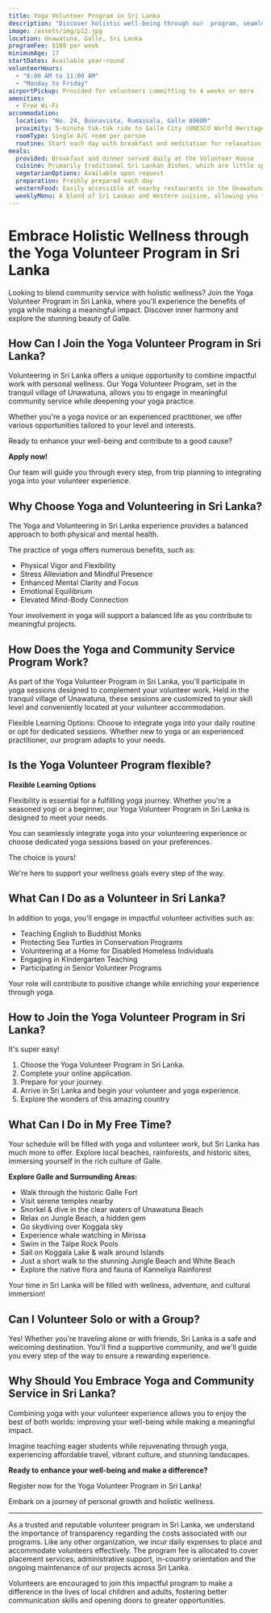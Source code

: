 ```yaml
---
title: Yoga Volunteer Program in Sri Lanka
description: "Discover holistic well-being through our  program, seamlessly integrating yoga with volunteering to nurture vitality, clarity, and resilience amid life's demands."
image: /assets/img/p12.jpg
location: Unawatuna, Galle, Sri Lanka
programFee: $180 per week
minimumAge: 17
startDates: Available year-round
volunteerHours:
  - "8:00 AM to 11:00 AM"
  - "Monday to Friday"
airportPickup: Provided for volunteers committing to 4 weeks or more
amenities:
  - Free Wi-Fi
accommodation:
  location: "No. 24, Buonavista, Rumassala, Galle 80600"
  proximity: 5-minute tuk-tuk ride to Galle City (UNESCO World Heritage site)
  roomType: Single A/C room per person
  routine: Start each day with breakfast and meditation for relaxation and comfort
meals:
  provided: Breakfast and dinner served daily at the Volunteer House
  cuisine: Primarily traditional Sri Lankan dishes, which are little spicy and include seafood and meat
  vegetarianOptions: Available upon request
  preparation: Freshly prepared each day
  westernFood: Easily accessible at nearby restaurants in the Unawatuna area
  weeklyMenu: A blend of Sri Lankan and Western cuisine, allowing you to know in advance what will be served
---
```


# Embrace Holistic Wellness through the Yoga Volunteer Program in Sri Lanka

Looking to blend community service with holistic wellness? Join the Yoga Volunteer Program in Sri Lanka, where you'll experience the benefits of yoga while making a meaningful impact. Discover inner harmony and explore the stunning beauty of Galle.

## How Can I Join the Yoga Volunteer Program in Sri Lanka?

Volunteering in Sri Lanka offers a unique opportunity to combine impactful work with personal wellness. Our Yoga Volunteer Program, set in the tranquil village of Unawatuna, allows you to engage in meaningful community service while deepening your yoga practice.

Whether you're a yoga novice or an experienced practitioner, we offer various opportunities tailored to your level and interests.

Ready to enhance your well-being and contribute to a good cause?

**Apply now!**

Our team will guide you through every step, from trip planning to integrating yoga into your volunteer experience.

## Why Choose Yoga and Volunteering in Sri Lanka?

The Yoga and Volunteering in Sri Lanka experience provides a balanced approach to both physical and mental health.

The practice of yoga offers numerous benefits, such as:

- Physical Vigor and Flexibility
- Stress Alleviation and Mindful Presence
- Enhanced Mental Clarity and Focus
- Emotional Equilibrium
- Elevated Mind-Body Connection

Your involvement in yoga will support a balanced life as you contribute to meaningful projects.

## How Does the Yoga and Community Service Program Work?

As part of the Yoga Volunteer Program in Sri Lanka, you'll participate in yoga sessions designed to complement your volunteer work. Held in the tranquil village of Unawatuna, these sessions are customized to your skill level and conveniently located at your volunteer accommodation.

Flexible Learning Options: Choose to integrate yoga into your daily routine or opt for dedicated sessions. Whether new to yoga or an experienced practitioner, our program adapts to your needs.

## Is the Yoga Volunteer Program flexible?

**Flexible Learning Options**

Flexibility is essential for a fulfilling yoga journey. Whether you're a seasoned yogi or a beginner, our Yoga Volunteer Program in Sri Lanka is designed to meet your needs.

You can seamlessly integrate yoga into your volunteering experience or choose dedicated yoga sessions based on your preferences.

The choice is yours!

We're here to support your wellness goals every step of the way.

## What Can I Do as a Volunteer in Sri Lanka?

In addition to yoga, you'll engage in impactful volunteer activities such as:

- Teaching English to Buddhist Monks
- Protecting Sea Turtles in Conservation Programs
- Volunteering at a Home for Disabled Homeless Individuals
- Engaging in Kindergarten Teaching
- Participating in Senior Volunteer Programs

Your role will contribute to positive change while enriching your experience through yoga.

## How to Join the Yoga Volunteer Program in Sri Lanka?

It's super easy!

1. Choose the Yoga Volunteer Program in Sri Lanka.
2. Complete your online application.
3. Prepare for your journey.
4. Arrive in Sri Lanka and begin your volunteer and yoga experience.
5. Explore the wonders of this amazing country

## What Can I Do in My Free Time?

Your schedule will be filled with yoga and volunteer work, but Sri Lanka has much more to offer. Explore local beaches, rainforests, and historic sites, immersing yourself in the rich culture of Galle.

**Explore Galle and Surrounding Areas:**

- Walk through the historic Galle Fort
- Visit serene temples nearby
- Snorkel & dive in the clear waters of Unawatuna Beach
- Relax on Jungle Beach, a hidden gem
- Go skydiving over Koggala sky
- Experience whale watching in Mirissa
- Swim in the Talpe Rock Pools
- Sail on Koggala Lake & walk around Islands
- Just a short walk to the stunning Jungle Beach and White Beach
- Explore the native flora and fauna of Kanneliya Rainforest

Your time in Sri Lanka will be filled with wellness, adventure, and cultural immersion!

## Can I Volunteer Solo or with a Group?

Yes! Whether you're traveling alone or with friends, Sri Lanka is a safe and welcoming destination. You'll find a supportive community, and we'll guide you every step of the way to ensure a rewarding experience.

## Why Should You Embrace Yoga and Community Service in Sri Lanka?

Combining yoga with your volunteer experience allows you to enjoy the best of both worlds: improving your well-being while making a meaningful impact.

Imagine teaching eager students while rejuvenating through yoga, experiencing affordable travel, vibrant culture, and stunning landscapes.

**Ready to enhance your well-being and make a difference?**

Register now for the Yoga Volunteer Program in Sri Lanka!

Embark on a journey of personal growth and holistic wellness.

---

As a trusted and reputable volunteer program in Sri Lanka, we understand the importance of transparency regarding the costs associated with our programs. Like any other organization, we incur daily expenses to place and accommodate volunteers effectively. The program fee is allocated to cover placement services, administrative support, in-country orientation and the ongoing maintenance of our projects across Sri Lanka.

Volunteers are encouraged to join this impactful program to make a difference in the lives of local children and adults, fostering better communication skills and opening doors to greater opportunities.
